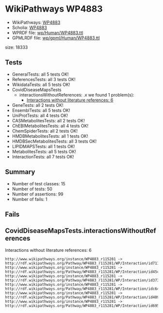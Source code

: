 # WikiPathways WP4883

* WikiPathways: [WP4883](https://identifiers.org/wikipathways:WP4883)
* Scholia: [WP4883](https://scholia.toolforge.org/wikipathways/WP4883)
* WPRDF file: [wp/Human/WP4883.ttl](../wp/Human/WP4883.ttl)
* GPMLRDF file: [wp/gpml/Human/WP4883.ttl](../wp/gpml/Human/WP4883.ttl)

size: 18333
## Tests
* GeneralTests: all 5 tests OK!
* ReferencesTests: all 3 tests OK!
* WikidataTests: all 5 tests OK!
* CovidDiseaseMapsTests
    * interactionsWithoutReferences: .x we found 1 problem(s):
        * [Interactions without literature references: 6](#2e295934)
* GeneTests: all 2 tests OK!
* EnsemblTests: all 5 tests OK!
* UniProtTests: all 4 tests OK!
* CASMetabolitesTests: all 2 tests OK!
* ChEBIMetabolitesTests: all 4 tests OK!
* ChemSpiderTests: all 2 tests OK!
* HMDBMetabolitesTests: all 1 tests OK!
* HMDBSecMetabolitesTests: all 3 tests OK!
* LIPIDMAPSTests: all 1 tests OK!
* MetabolitesTests: all 5 tests OK!
* InteractionTests: all 7 tests OK!


## Summary

* Number of test classes: 15
* Number of tests: 50
* Number of assertions: 99
* Number of fails: 1

## Fails

<a name="2e295934" />

## CovidDiseaseMapsTests.interactionsWithoutReferences

Interactions without literature references: 6
```
http://www.wikipathways.org/instance/WP4883_r115281 -> http://rdf.wikipathways.org/Pathway/WP4883_r115281/WP/Interaction/id7114ee4c
http://www.wikipathways.org/instance/WP4883_r115281 -> http://rdf.wikipathways.org/Pathway/WP4883_r115281/WP/Interaction/id45cf6f5e
http://www.wikipathways.org/instance/WP4883_r115281 -> http://rdf.wikipathways.org/Pathway/WP4883_r115281/WP/Interaction/id3739bd1
http://www.wikipathways.org/instance/WP4883_r115281 -> http://rdf.wikipathways.org/Pathway/WP4883_r115281/WP/Interaction/idc649fb6a
http://www.wikipathways.org/instance/WP4883_r115281 -> http://rdf.wikipathways.org/Pathway/WP4883_r115281/WP/Interaction/id4093d262
http://www.wikipathways.org/instance/WP4883_r115281 -> http://rdf.wikipathways.org/Pathway/WP4883_r115281/WP/Interaction/id695320d0

```
